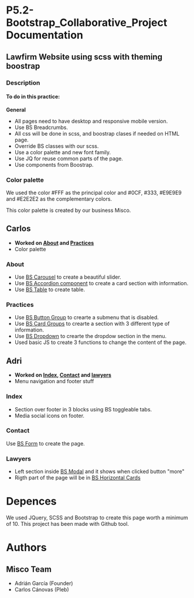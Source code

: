 # P5.2-Bootstrap_Collaborative_Project Documentation
## Lawfirm Website using scss with theming boostrap
### Description

#### To do in this practice:

**General**
* All pages need to have desktop and responsive mobile version.
* Use BS Breadcrumbs.
* All css will be done in scss, and boostrap clases if needed on HTML page.
* Override BS classes with our scss.
* Use a color palette and new font family.
* Use JQ for reuse common parts of the page.
* Use components from Boostrap.

### Color palette
We used the color #FFF as the principal color and #0CF,  #333, #E9E9E9 and #E2E2E2 as the complementary colors.

This color palette is created by our business Misco.

## Carlos
* **Worked on [About](#about) and [Practices](#practices)**
* Color palette

### About
* Use [BS Carousel](https://getbootstrap.com/docs/4.3/components/carousel/ "BS Carousel") to create a beautiful slider.
* Use [BS Accordion component](https://getbootstrap.com/docs/4.3/components/collapse/ "BS Accordion component") to create a card section with information.
* Use [BS Table](https://getbootstrap.com/docs/4.3/content/tables/ "BS Table") to create table.

### Practices
* Use [BS Button Group](https://getbootstrap.com/docs/4.3/components/button-group/ "BS Button Group") to crearte a submenu that is disabled.
* Use [BS Card Groups](https://getbootstrap.com/docs/4.3/components/card/ "BS Card Groups") to crearte a section with 3 different type of information.
* Use [BS Dropdown](https://getbootstrap.com/docs/4.3/components/navs/#tabs-with-dropdowns "BS Dropdown") to crearte the dropdow section in the menu.
* Used basic JS to create 3 functions to change the content of the page.

## Adri
* **Worked on [Index](#index), [Contact](#contact) and [lawyers](#lawyers)**
* Menu navigation and footer stuff

### Index
* Section over footer in 3 blocks using BS toggleable tabs.
* Media social icons on footer.

### Contact
Use [BS Form](https://getbootstrap.com/docs/4.3/components/forms/ "BS Form") to create the page.

### Lawyers
* Left section  inside [BS Modal](https://getbootstrap.com/docs/4.3/components/modal/ "BS Modal") and it shows when clicked button "more"
* Rigth part of the page will be in [BS Horizontal Cards](https://getbootstrap.com/docs/4.3/components/card/#horizontal "Cards")

# Depences
We used JQuery, SCSS and Bootstrap to create this page worth a minimum of 10.
This project has been made with Github tool.

# Authors
## Misco Team
* Adrián García (Founder)
* Carlos Cánovas (Pleb)
